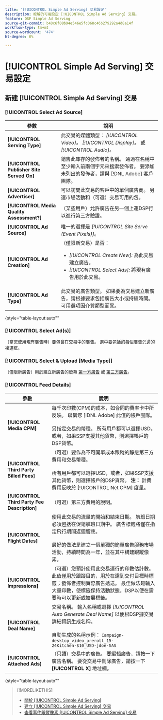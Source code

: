 ```yaml
---
title: '[!UICONTROL Simple Ad Serving] 交易設定'
description: 瞭解的可用設定 [!UICONTROL Simple Ad Serving] 交易。
feature: DSP Simple Ad Serving
source-git-commit: b40c6f08b94e546e5fc068c46b279292a4d8a14f
workflow-type: tm+mt
source-wordcount: '474'
ht-degree: 0%

---
```


# [!UICONTROL Simple Ad Serving] 交易設定

## 新建 [!UICONTROL Simple Ad Serving] 交易

### [!UICONTROL Select Ad Source]

| 參數 | 說明 |
|-----------|-------------|
| **[!UICONTROL Serving Type]** | 此交易的媒體類型： *[!UICONTROL Video]。* *[!UICONTROL Display]。* 或 *[!UICONTROL Audio]。* |
| **[!UICONTROL Publisher Site Served On]** | 銷售此庫存的發佈者的名稱。 通過在名稱中至少輸入前兩個字元來搜索發佈者。 要添加未列出的發佈者，請與 [!DNL Adobe] 客戶團隊。 |
| **[!UICONTROL Advertiser]** | 可以訪問此交易的客戶中的單個廣告商。 另選市場活動和（可選）交易可用的包。 |
| **[!UICONTROL Media Quality Assessment?]** | （某些用戶）允許廣告在另一個上運DSP行以進行第三方驗證。 <!-- Who can select this? It's disabled for me. Need to see if there are additional fields when this is enabled. --> |
| **[!UICONTROL Ad Source]** | 唯一的選擇是 *[!UICONTROL Site Serve (Event Pixels)]*。 |
| **[!UICONTROL Ad Creation]** | （僅限新交易）是否：<ul><li>*[!UICONTROL Create New]:* 為此交易建立廣告。</li><li>*[!UICONTROL Select Ads]:* 將現有廣告用於此交易。</li></ul> |
| **[!UICONTROL Ad Type]** | 此交易的廣告類型。 如果要為交易建立新廣告，請根據要求包括廣告大小或持續時間。 可用選項因介質類型而異。 |

{style=&quot;table-layout:auto&quot;&quot;

### [!UICONTROL Select Ad(s)]

（當您使用現有廣告時）要包含在交易中的廣告。 選中要包括的每個廣告旁邊的複選框。

### [!UICONTROL Select & Upload [Media Type]]

（僅限新廣告）用於建立新廣告的螢幕 [第一方廣告](/help/dsp/campaign-management/ads/ad-create.md) 或 [第三方廣告](/help/dsp/campaign-management/ads/ad-create-third-party.md)。

### [!UICONTROL Feed Details]

| 參數 | 說明 |
|-----------|-------------|
| **[!UICONTROL Media CPM]** | 每千次印數(CPM)的成本，如合同的費率卡中所反映。 聯繫您 [!DNL Adobe] 此值的帳戶團隊。 <br><br>另指定交易的幣種。 所有用戶都可以選擇USD，或者，如果SSP支援其他貨幣，則選擇帳戶的DSP貨幣。 |
| **[!UICONTROL Third Party Billed Fees]** | （可選）要作為不可開單成本跟蹤的靜態第三方費用和交易幣種。<br><br>所有用戶都可以選擇USD，或者，如果SSP支援其他貨幣，則選擇帳戶的DSP貨幣。 **注：** 計費費用反映於 [!UICONTROL Net CPM] 度量。 |
| **[!UICONTROL Third Party Fee Description]** | （可選）第三方費用的說明。 |
| **[!UICONTROL Flight Dates]** | 使用此交易的流量的開始和結束日期。 航班日期必須包括在促銷航班日期中。 廣告標籤將僅在指定飛行期間返迴響應。<br><br> 最好的做法是建立一個單獨的簡單廣告服務市場活動，持續時間為一年，並在其中構建跟蹤像素。 |
| **[!UICONTROL Impressions]** | （可選）您預計使用此交易運行的印數估計數。 此值僅用於跟蹤目的，用於在達到交付目標時標籤；發佈者控制實際廣告遞送。 最佳做法是輸入大量印數，使標籤保持活動狀態，DSP以便在需要時可以更新或擴展標籤。 |
| **[!UICONTROL Deal Name]** | 交易名稱。 輸入名稱或選擇 *[!UICONTROL Auto Generate Deal Name]* 以便根DSP據交易詳細資訊生成名稱。<br><br>自動生成的名稱示例： `Campaign-desktop_video_preroll_15-24Kitchen-$10_USD-jdoe-SAS` |
| **[!UICONTROL Attached Ads]** | （只讀）交易中的廣告。 要編輯廣告，請按一下廣告名稱。 要從交易中刪除廣告，請按一下 **[!UICONTROL X]** 地址欄。 |

{style=&quot;table-layout:auto&quot;&quot;

<!-- 
## Existing Simple Ad Serving Deals

Changes aren't applied retroactively.
-->

<!-- completely different settings layout, so need a separate section for them -->

<!-- From Abhinav: Editable fields are Name, Start & End date, Impressions & CPM. Changes are not applied retroactively.

But I see:

| Parameter | Description |
|-----------|-------------|

| **[!UICONTROL Are you using Deal ID?] | (Read-only) Whether the deal was set up as a [!UICONTROL Deal ID] (*[!DNL Yes]*)  or a [!UICONTROL Simple Ad Serving] deal (*[!DNL No]*). |
| **[!UICONTROL Inventory Type] | (Read-only) The inventory type for the deal. |
| **[!UICONTROL Feed Name] | The name of the [!UICONTROL Simple Ad Serving] deal. |
| **[!UICONTROL Publisher Ad Server] | (Read-only)  |
| **[!UICONTROL Publisher maximum ad length] | The maximum length of the ad, per the publisher. |
| **[!UICONTROL Publisher minimum ad length] | The minimum length of the ad, per the publisher. |
| **[!UICONTROL Fill Type] | (Read-only)  |
| **[!UICONTROL Contracted CPM] | This field is required if billing through TubeMogul, but enter your CPM in this field to track your actual spend. |
| **[!UICONTROL 3rd party technology CPM] | (Optional)  |
| **[!UICONTROL Planned Flight Dates] | The beginning and end dates for the deal flight. These dates don't control ad delivery but are used to track delivery pacing. **THIS IS CONTRARY TO WHAT THE NEW DEAL SETTINGS ABOVE, FROM ABHINAV, SAY**> |
| **[!UICONTROL Target Impressions] | (Optional) The estimated number of impressions you expect to run using this deal. This value is used for tracking purposes only and to flag when delivery goals are met; the publisher controls actual ad delivery. The best practice is to enter a high number of impressions to keep the tag active within DSP so it can be renewed or extended if needed. |
 -->

>[!MORELIKETHIS]
>
>* [關於 [!UICONTROL Simple Ad Serving]](simple-deal-about.md)
>* [建立 [!UICONTROL Simple Ad Serving] 交易](simple-deal-create.md)
>* [查看事件跟蹤像素 [!UICONTROL Simple Ad Serving] 交易](simple-deal-show-pixels.md)

